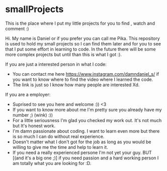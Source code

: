 # smallProjects
This is the place where I put my little projects for you to find , watch and comment :)

Hi. My name is Daniel or if you prefer you can call me Pika. This repository is used to hold my small projects so I can find them later and for you to see that I put some effort in learning to code. In the future there will be some more complex projects but until than this is what I got :). 

If you are just a interested person in what I code:

- You can contact me here https://www.instagram.com/damndaniel_s/ if you want to know where to find the video where I learned the code.
- The link is just so I know how many people are interested Xd.

If you are a employer: 

- Suprised to see you here and welcome :)) <3
- If you want to know more about me I'm pretty sure you already have my number ;) (wink) :))
- For a little seriousness I'm glad you checked my work out. It's not much but It's honest work.
- I'm damn passionate about coding. I want to learn even more but there is so much I can do without real experience.
- Doesn't matter what I don't got for the job as long as you would be willing to give me the time and help to learn it.
- If you need a really experienced persone I'm not yet your guy. BUT [(and it's a big one ;)] if you need passion and a hard working person I am totally what you are looking for :D.
